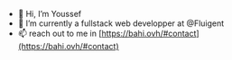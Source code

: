 - 👋 Hi, I’m Youssef
- 🌱 I’m currently a fullstack web developper at @Fluigent
- 📫 reach out to me in [https://bahi.ovh/#contact](https://bahi.ovh/#contact)

<!---
you97ssef/you97ssef is a ✨ special ✨ repository because its `README.md` (this file) appears on your GitHub profile.
You can click the Preview link to take a look at your changes.
--->
